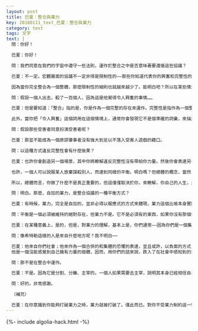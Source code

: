 ```yaml
---
layout: post
title: 巴夏：整合與業力
key: 20180111_text_巴夏：整合與業力
category: text
tags: 文字
text: |
  問：你好！

  巴夏：你好！

  問：我們同意在我們的宇宙中遵守一些法則，運作於整合之中是否意味著要遵循這些協議？

  巴夏：不一定。宏觀層面的協議不一定非得是限制性的——那些你知道代表你的興奮和完整性的東西，可以在很多方面改變它們。如果它們——那些你稱之為「法則」的——可以改變，那麼其本身，可能就是一個象徵，象徵著你有能力表達你的完整性，能夠讓它們轉變成別的東西。

  因為當你完全整合為一個整體，那麼限制性的細則也就越來越少了。能明白吧？所以在某些情況下對所謂的法則的改變很可能實際上是你的完整性的一種表現。

  問：假設一個人出去，殺了一百個人，因為這是他覺得令人興奮的事情……

  巴夏：但是要知道：「整合」指的是，你是作為一個完整的存在來運作。完整性是指作為一個整體運作，意味著你和你所殺害的人之間沒有分離。換句話說：認知到所有的謀殺都是自殺。如果你想真正擁有力量，那麼殺死那些人就像轟掉自己的胳膊和腿。而那並不是完整性或力量的表達。

  此外，當你把「令人興奮」這個詞用在這個情境上，通常你會發現它不是個準確的詞彙，來描述促使人朝那個方向行動的動機。它是造出興奮的相同能量的負極，但這負極通常的表達是焦慮，明白了嗎？

  問：假設那些受害者同意扮演受害者呢？

  巴夏：那並不能成為一個原諒肇事者沒有強大到足以不落入受害人遊戲的藉口。

  問：以這種方式違反完整性會有什麼後果？

  巴夏：也許你會創造另一個場景，其中你將瞭解違反完整性沒有帶給你力量。然後你會表達另一生或另一次體驗，在其中你將表達完整性。有些人可能會選擇讓其他人來侵犯他們，以作為某種「平等交換」，雖然這並非總是必要的。一個殺人者在另一世中不一定必得被殺，雖然很多人都以這種方式尋求平衡。

  也許，一個人可以說服某人放棄謀殺別人，而達到同樣的平衡。明白嗎？但總體的概念，當然，在一個非常根本的層面上，對於超靈來說，一切經驗都是學習經驗而已。因為真正的你是無限的，不可摧毀的——不管你做了什麼——無論是正面或負面的，不管它是整合的表達還是缺乏整合的表達，你仍然會存在，你仍然會學習，你仍然會成長，你仍然會改變，你仍然會有新的經驗。

  所以，總體而言，你做了什麼不是真正重要的，但這僅僅取決於你，來瞭解，你自己的人生，只表達整合的話，將會更加的喜悅，更多的連接，會輕鬆得多。你將能夠，不帶任何掙扎地，創造出你想要的一切。在缺乏整合的表達中，你會發現，一個這麼做的個體，將會掙扎，將會受苦，會感到無力，會覺得失去了控制，並且會在他們自己內創造出很多很多很多他們自己版本的負面性。令他們無法享受生命。你明白嗎？

  問：明白。那麼，自加的業力，是整合協議的一種平衡方式？

  巴夏：有時候，業力，完全是自加的，並非必得以報應式的方式來體現，業力這個比喻本身實際上是運作中的動能，以創造出一個平衡的經驗。同樣，如果你在一生中是一個殺人者，你的自加的業力不會堅持你在來世被殺來贖罪。你可能能夠幫助某人，無論是他身邊的親人被殺害了，還是他想要去謀殺——你或許能夠勸解他將這個想法放棄，而這將是同樣的一個平衡的表達，被殺的失衡業力的消業表達。而且很多時候被殺並不一定是真正的平衡。

  問：平衡是一個必須被維持的絕對存在，但業力不是。它不是必須有的東西，如果你沒有那個信念系統的話，對嗎？

  巴夏：在某種意義上，是的，但是，對業力的理解，基本上是，你們通常——因為你們是一個集體事件——會在某個層面上，在你們的經驗裡實現某個理念的平衡。這就是業力的全部——對你之所是的所有極性，所有平衡的整體認知。

  問：像希特勒這樣的人是來自什麼地方呢？我不明白⋯⋯

  巴夏：他來自你們社會；他來作為一個合併的和集體的恐懼的表達，並且或許，以負面的方式，達成某些自加業力的平衡，這些業力是你們社會置於自身之上的。
  他是一個沒能感覺到自己擁有力量的個體，因而，用你們的話來說，跌入了在社會中感知到的負面性中，並將其表達，作為一個反射鏡，反饋給社會——以顯示這個社會其恐懼和負面的態度合在一起能夠創造出什麼樣的果相。

  問：那不是在整合中運作。

  巴夏：不是。因為它是分割、分離、主宰的。一個人如果需要去主宰，說明其本身已經相信自己沒能掌控了。

  問：好的，非常感謝。

  （補充）

  巴夏：在你意識到你能夠打破業力之時，業力就被打破了。僅此而已。對你不受業力制約這一領悟——自動將你從業力中解放。當你知道了你有自由在每一瞬間決定自己是誰，這一領悟將打破業力的枷鎖。
---
```


{%- include algolia-hack.html -%}
